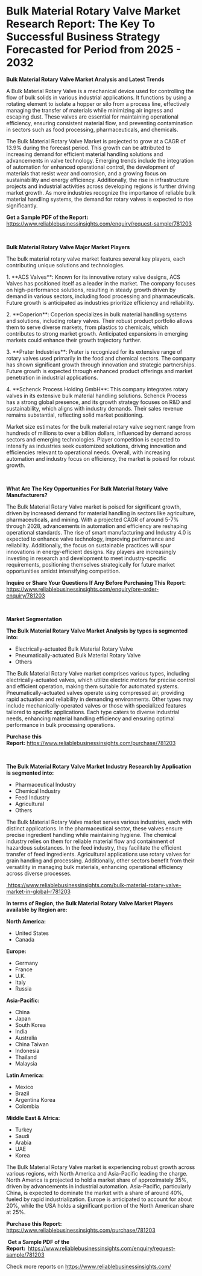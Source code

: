 <p><h1>Bulk Material Rotary Valve Market Research Report: The Key To Successful Business Strategy Forecasted for Period from 2025 - 2032</h1></p><p><strong>Bulk Material Rotary Valve Market Analysis and Latest Trends</strong></p>
<p><p>A Bulk Material Rotary Valve is a mechanical device used for controlling the flow of bulk solids in various industrial applications. It functions by using a rotating element to isolate a hopper or silo from a process line, effectively managing the transfer of materials while minimizing air ingress and escaping dust. These valves are essential for maintaining operational efficiency, ensuring consistent material flow, and preventing contamination in sectors such as food processing, pharmaceuticals, and chemicals.</p><p>The Bulk Material Rotary Valve Market is projected to grow at a CAGR of 13.9% during the forecast period. This growth can be attributed to increasing demand for efficient material handling solutions and advancements in valve technology. Emerging trends include the integration of automation for enhanced operational control, the development of materials that resist wear and corrosion, and a growing focus on sustainability and energy efficiency. Additionally, the rise in infrastructure projects and industrial activities across developing regions is further driving market growth. As more industries recognize the importance of reliable bulk material handling systems, the demand for rotary valves is expected to rise significantly.</p></p>
<p><strong>Get a Sample PDF of the Report:&nbsp;</strong> <a href="https://www.reliablebusinessinsights.com/enquiry/request-sample/781203?utm_campaign=3273&utm_medium=2&utm_source=Github&utm_content=ia&utm_term=26032025&utm_id=bulk-material-rotary-valve">https://www.reliablebusinessinsights.com/enquiry/request-sample/781203</a></p>
<p>&nbsp;</p>
<p><strong>Bulk Material Rotary Valve Major Market Players</strong></p>
<p><p>The bulk material rotary valve market features several key players, each contributing unique solutions and technologies. </p><p>1. **ACS Valves**: Known for its innovative rotary valve designs, ACS Valves has positioned itself as a leader in the market. The company focuses on high-performance solutions, resulting in steady growth driven by demand in various sectors, including food processing and pharmaceuticals. Future growth is anticipated as industries prioritize efficiency and reliability.</p><p>2. **Coperion**: Coperion specializes in bulk material handling systems and solutions, including rotary valves. Their robust product portfolio allows them to serve diverse markets, from plastics to chemicals, which contributes to strong market growth. Anticipated expansions in emerging markets could enhance their growth trajectory further.</p><p>3. **Prater Industries**: Prater is recognized for its extensive range of rotary valves used primarily in the food and chemical sectors. The company has shown significant growth through innovation and strategic partnerships. Future growth is expected through enhanced product offerings and market penetration in industrial applications.</p><p>4. **Schenck Process Holding GmbH**: This company integrates rotary valves in its extensive bulk material handling solutions. Schenck Process has a strong global presence, and its growth strategy focuses on R&D and sustainability, which aligns with industry demands. Their sales revenue remains substantial, reflecting solid market positioning.</p><p>Market size estimates for the bulk material rotary valve segment range from hundreds of millions to over a billion dollars, influenced by demand across sectors and emerging technologies. Player competition is expected to intensify as industries seek customized solutions, driving innovation and efficiencies relevant to operational needs. Overall, with increasing automation and industry focus on efficiency, the market is poised for robust growth.</p></p>
<p>&nbsp;</p>
<p><strong>What Are The Key Opportunities For Bulk Material Rotary Valve Manufacturers?</strong></p>
<p><p>The Bulk Material Rotary Valve market is poised for significant growth, driven by increased demand for material handling in sectors like agriculture, pharmaceuticals, and mining. With a projected CAGR of around 5-7% through 2028, advancements in automation and efficiency are reshaping operational standards. The rise of smart manufacturing and Industry 4.0 is expected to enhance valve technology, improving performance and reliability. Additionally, the focus on sustainable practices will spur innovations in energy-efficient designs. Key players are increasingly investing in research and development to meet industry-specific requirements, positioning themselves strategically for future market opportunities amidst intensifying competition.</p></p>
<p><strong>Inquire or Share Your Questions If Any Before Purchasing This Report:</strong> <a href="https://www.reliablebusinessinsights.com/enquiry/pre-order-enquiry/781203?utm_campaign=3273&utm_medium=2&utm_source=Github&utm_content=ia&utm_term=26032025&utm_id=bulk-material-rotary-valve">https://www.reliablebusinessinsights.com/enquiry/pre-order-enquiry/781203</a></p>
<p>&nbsp;</p>
<p><strong>Market Segmentation</strong></p>
<p><strong>The Bulk Material Rotary Valve Market Analysis by types is segmented into:</strong></p>
<p><ul><li>Electrically-actuated Bulk Material Rotary Valve</li><li>Pneumatically-actuated Bulk Material Rotary Valve</li><li>Others</li></ul></p>
<p><p>The Bulk Material Rotary Valve market comprises various types, including electrically-actuated valves, which utilize electric motors for precise control and efficient operation, making them suitable for automated systems. Pneumatically-actuated valves operate using compressed air, providing rapid actuation and reliability in demanding environments. Other types may include mechanically-operated valves or those with specialized features tailored to specific applications. Each type caters to diverse industrial needs, enhancing material handling efficiency and ensuring optimal performance in bulk processing operations.</p></p>
<p><strong>Purchase this Report:&nbsp;</strong><a href="https://www.reliablebusinessinsights.com/purchase/781203?utm_campaign=3273&utm_medium=2&utm_source=Github&utm_content=ia&utm_term=26032025&utm_id=bulk-material-rotary-valve">https://www.reliablebusinessinsights.com/purchase/781203</a></p>
<p>&nbsp;</p>
<p><strong>The Bulk Material Rotary Valve Market Industry Research by Application is segmented into:</strong></p>
<p><ul><li>Pharmaceutical Industry</li><li>Chemical Industry</li><li>Feed Industry</li><li>Agricultural</li><li>Others</li></ul></p>
<p><p>The Bulk Material Rotary Valve market serves various industries, each with distinct applications. In the pharmaceutical sector, these valves ensure precise ingredient handling while maintaining hygiene. The chemical industry relies on them for reliable material flow and containment of hazardous substances. In the feed industry, they facilitate the efficient transfer of feed ingredients. Agricultural applications use rotary valves for grain handling and processing. Additionally, other sectors benefit from their versatility in managing bulk materials, enhancing operational efficiency across diverse processes.</p></p>
<p><a href="https://www.reliablebusinessinsights.com/bulk-material-rotary-valve-market-in-global-r781203?utm_campaign=3273&utm_medium=2&utm_source=Github&utm_content=ia&utm_term=26032025&utm_id=bulk-material-rotary-valve">&nbsp;https://www.reliablebusinessinsights.com/bulk-material-rotary-valve-market-in-global-r781203</a></p>
<p><strong>In terms of Region, the Bulk Material Rotary Valve Market Players available by Region are:</strong></p>
<p>
    <p> <strong> North America: </strong>
        <ul>
            <li>United States</li>
            <li>Canada</li>
        </ul>
        </p> 
    <p> <strong> Europe: </strong>
        <ul>
            <li>Germany</li>
            <li>France</li>
            <li>U.K.</li>
            <li>Italy</li>
            <li>Russia</li>
        </ul>
        </p> 
    <p> <strong> Asia-Pacific: </strong>
        <ul>
            <li>China</li>
            <li>Japan</li>
            <li>South Korea</li>
            <li>India</li>
            <li>Australia</li>
            <li>China Taiwan</li>
            <li>Indonesia</li>
            <li>Thailand</li>
            <li>Malaysia</li>
        </ul>
        </p> 
    <p> <strong> Latin America: </strong>
        <ul>
            <li>Mexico</li>
            <li>Brazil</li>
            <li>Argentina Korea</li>
            <li>Colombia</li>
        </ul>
        </p> 
    <p> <strong> Middle East & Africa: </strong>
        <ul>
            <li>Turkey</li>
            <li>Saudi</li>
            <li>Arabia</li>
            <li>UAE</li>
            <li>Korea</li>
        </ul>
    </p>
    </p>
<p><p>The Bulk Material Rotary Valve market is experiencing robust growth across various regions, with North America and Asia-Pacific leading the charge. North America is projected to hold a market share of approximately 35%, driven by advancements in industrial automation. Asia-Pacific, particularly China, is expected to dominate the market with a share of around 40%, fueled by rapid industrialization. Europe is anticipated to account for about 20%, while the USA holds a significant portion of the North American share at 25%.</p></p>
<p><strong>Purchase this Report: </strong><a href="https://www.reliablebusinessinsights.com/purchase/781203?utm_campaign=3273&utm_medium=2&utm_source=Github&utm_content=ia&utm_term=26032025&utm_id=bulk-material-rotary-valve">https://www.reliablebusinessinsights.com/purchase/781203</a></p>
<p>&nbsp;<strong>Get a Sample PDF of the Report:&nbsp;&nbsp;</strong><a href="https://www.reliablebusinessinsights.com/enquiry/request-sample/781203?utm_campaign=3273&utm_medium=2&utm_source=Github&utm_content=ia&utm_term=26032025&utm_id=bulk-material-rotary-valve">https://www.reliablebusinessinsights.com/enquiry/request-sample/781203</a></p>
<p><strong></strong></p>
<p>Check more reports on <a href="https://www.reliablebusinessinsights.com/?utm_campaign=3273&utm_medium=2&utm_source=Github&utm_content=ia&utm_term=26032025&utm_id=bulk-material-rotary-valve">https://www.reliablebusinessinsights.com/</a></p>